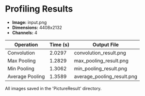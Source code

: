 # Profiling Results

- **Image:** input.png
- **Dimensions:** 4408x2132
- **Channels:** 4

| Operation         | Time (s) | Output File                |
|-------------------|----------|----------------------------|
| Convolution       | 2.0297   | convolution_result.png      |
| Max Pooling       | 1.2829   | max_pooling_result.png      |
| Min Pooling       | 1.3062   | min_pooling_result.png      |
| Average Pooling   | 1.3589   | average_pooling_result.png  |

All images saved in the 'PictureResult' directory.
